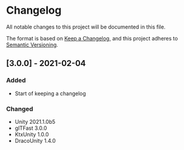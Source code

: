 # Changelog
All notable changes to this project will be documented in this file.

The format is based on [Keep a Changelog](https://keepachangelog.com/en/1.0.0/),
and this project adheres to [Semantic Versioning](https://semver.org/spec/v2.0.0.html).

## [3.0.0] - 2021-02-04
### Added
- Start of keeping a changelog
### Changed
- Unity 2021.1.0b5
- glTFast 3.0.0
- KtxUnity 1.0.0
- DracoUnity 1.4.0
